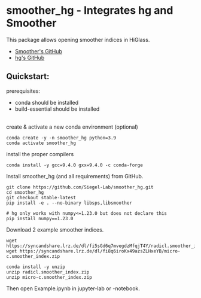 # smoother_hg - Integrates hg and Smoother

This package allows opening smoother indices in HiGlass.

- [Smoother's GitHub](https://github.com/Siegel-Lab/Smoother "go to smoother's github") 
- [hg's GitHub](https://github.com/manzt/hg "go to hg's github") 

## Quickstart: 

prerequisites:
- conda should be installed
- build-essential should be installed

\
create & activate a new conda environment (optional)
```
conda create -y -n smoother_hg python=3.9
conda activate smoother_hg
```

install the proper compilers
```
conda install -y gcc=9.4.0 gxx=9.4.0 -c conda-forge
```

Install smoother_hg (and all requirements) from GitHub.
```
git clone https://github.com/Siegel-Lab/smoother_hg.git
cd smoother_hg
git checkout stable-latest
pip install -e . --no-binary libsps,libsmoother

# hg only works with numpy<=1.23.0 but does not declare this
pip install numpy==1.23.0
```

Download 2 example smoother indices.
```
wget https://syncandshare.lrz.de/dl/fi5sGd6q7mvegdzMfqjT4Y/radicl.smoother_index.zip
wget https://syncandshare.lrz.de/dl/fi8q6iroKx49azsZLHxeYB/micro-c.smoother_index.zip

conda install -y unzip
unzip radicl.smoother_index.zip
unzip micro-c.smoother_index.zip
```

Then open Example.ipynb in jupyter-lab or -notebook.
